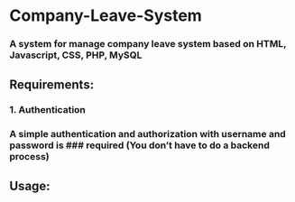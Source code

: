 # Company-Leave-System
### A system for manage company leave system based on HTML, Javascript, CSS, PHP, MySQL

## Requirements:
### 1. Authentication
### A simple authentication and authorization with username and password is ### required (You don’t have to do a backend process)

## Usage: 
